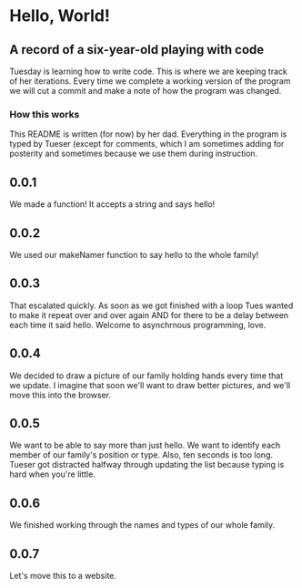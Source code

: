 # Hello, World!
## A record of a six-year-old playing with code


Tuesday is learning how to write code. This is where we are keeping track of her iterations. Every time we complete a working version of the program we will cut a commit and make a note of how the program was changed.

### How this works

This README is written (for now) by her dad. Everything in the program is typed by Tueser (except for comments, which I am sometimes adding for posterity and sometimes because we use them during instruction.



0.0.1
----

We made a function! It accepts a string and says hello!

0.0.2
----

We used our makeNamer function to say hello to the whole family!

0.0.3
----

That escalated quickly. As soon as we got finished with a loop Tues wanted to make it repeat over and over again AND for there to be a delay between each time it said hello. Welcome to asynchrnous programming, love.

0.0.4
----

We decided to draw a picture of our family holding hands every time that we update. I imagine that soon we'll want to draw better pictures, and we'll move this into the browser.

0.0.5
----

We want to be able to say more than just hello. We want to identify each member of our family's position or type. Also, ten seconds is too long. Tueser got distracted halfway through updating the list because typing is hard when you're little.

0.0.6
----

We finished working through the names and types of our whole family.

0.0.7
----

Let's move this to a website.
